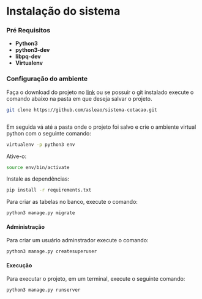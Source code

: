 # Instalação do sistema

### Pré Requisitos

* **Python3**
* **python3-dev**
* **libpq-dev**
* **Virtualenv**

### Configuração do ambiente

Faça o download do projeto no [link](https://github.com/asleao/sistema-cotacao.git) ou se possuir o git instalado execute o comando abaixo na pasta em que deseja salvar o projeto.

```bash
git clone https://github.com/asleao/sistema-cotacao.git    
```

```markdown

```

Em seguida vá até a pasta onde o projeto foi salvo e crie o ambiente virtual python com o seguinte comando:

```bash
virtualenv -p python3 env
```

Ative-o:

```bash
source env/bin/activate
```

Instale as dependências:

```bash
pip install -r requirements.txt
```

Para criar as tabelas no banco, execute o comando:

```bash
python3 manage.py migrate
```

#### Administração

Para criar um usuário adminstrador execute o comando:

```bash
python3 manage.py createsuperuser
```

#### Execução

Para executar o projeto, em um terminal, execute o seguinte comando:

```bash
python3 manage.py runserver
```



